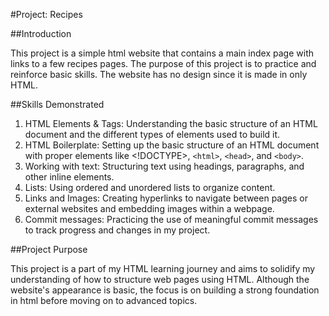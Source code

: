 #Project: Recipes

##Introduction

This project is a simple html website that contains a main index page with links to a few recipes pages. The purpose of this project is to practice and reinforce basic skills. The website has no design since it is made in only HTML. 


##Skills Demonstrated

1. HTML Elements & Tags: Understanding the basic structure of an HTML document and the different types of elements used to build it.
2. HTML Boilerplate: Setting up the basic structure of an HTML document with proper elements like <!DOCTYPE>, `<html>`, `<head>`, and `<body>`.
3. Working with text: Structuring text using headings, paragraphs, and other inline elements.
4. Lists: Using ordered and unordered lists to organize content.
5. Links and Images: Creating hyperlinks to navigate between pages or external websites and embedding images within a webpage.
6. Commit messages: Practicing the use of meaningful commit messages to track progress and changes in my project.


##Project Purpose

This project is a part of my HTML learning journey and aims to solidify my understanding of how to structure web pages using HTML. Although the website's appearance is basic, the focus is on building a strong foundation in html before moving on to advanced topics. 

